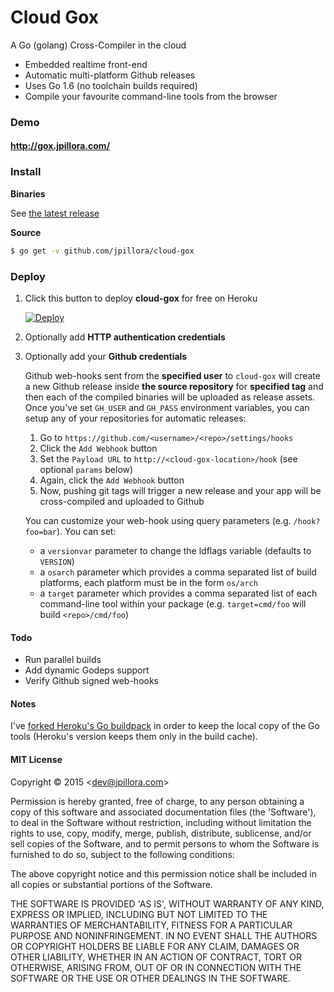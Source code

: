 # Cloud Gox

A Go (golang) Cross-Compiler in the cloud

* Embedded realtime front-end
* Automatic multi-platform Github releases
* Uses Go 1.6 (no toolchain builds required)
* Compile your favourite command-line tools from the browser

### Demo

#### http://gox.jpillora.com/

### Install

**Binaries**

See [the latest release](https://github.com/jpillora/cloud-gox/releases/latest)

**Source**

``` sh
$ go get -v github.com/jpillora/cloud-gox
```

### Deploy

1. Click this button to deploy **cloud-gox** for free on Heroku

	[![Deploy](https://www.herokucdn.com/deploy/button.png)](https://heroku.com/deploy)

1. Optionally add **HTTP authentication credentials**

1. Optionally add your **Github credentials**

	Github web-hooks sent from the **specified user** to `cloud-gox` will create a new Github release inside **the source repository** for **specified tag** and then each of the compiled binaries will be uploaded as release assets. Once you've set `GH_USER` and `GH_PASS` environment variables, you can setup any of your repositories for automatic releases:

	1. Go to `https://github.com/<username>/<repo>/settings/hooks`
	1. Click the `Add Webhook` button
	1. Set the `Payload URL` to `http://<cloud-gox-location>/hook` (see optional `params` below)
	1. Again, click the `Add Webhook` button
	1. Now, pushing git tags will trigger a new release and your app will be cross-compiled and uploaded to Github

	You can customize your web-hook using query parameters (e.g. `/hook?foo=bar`). You can set:

	* a `versionvar` parameter to change the ldflags variable (defaults to `VERSION`)
	* a `osarch` parameter which provides a comma separated list of build platforms, each platform must be in the form `os/arch`
	* a `target` parameter which provides a comma separated list of each command-line tool within your package (e.g. `target=cmd/foo` will build `<repo>/cmd/foo`)

#### Todo

* Run parallel builds
* Add dynamic Godeps support
* Verify Github signed web-hooks

#### Notes

I've [forked Heroku's Go buildpack](https://github.com/jpillora/heroku-buildpack-go) in order to keep the local copy of the Go tools (Heroku's version keeps them only in the build cache).

#### MIT License

Copyright © 2015 &lt;dev@jpillora.com&gt;

Permission is hereby granted, free of charge, to any person obtaining
a copy of this software and associated documentation files (the
'Software'), to deal in the Software without restriction, including
without limitation the rights to use, copy, modify, merge, publish,
distribute, sublicense, and/or sell copies of the Software, and to
permit persons to whom the Software is furnished to do so, subject to
the following conditions:

The above copyright notice and this permission notice shall be
included in all copies or substantial portions of the Software.

THE SOFTWARE IS PROVIDED 'AS IS', WITHOUT WARRANTY OF ANY KIND,
EXPRESS OR IMPLIED, INCLUDING BUT NOT LIMITED TO THE WARRANTIES OF
MERCHANTABILITY, FITNESS FOR A PARTICULAR PURPOSE AND NONINFRINGEMENT.
IN NO EVENT SHALL THE AUTHORS OR COPYRIGHT HOLDERS BE LIABLE FOR ANY
CLAIM, DAMAGES OR OTHER LIABILITY, WHETHER IN AN ACTION OF CONTRACT,
TORT OR OTHERWISE, ARISING FROM, OUT OF OR IN CONNECTION WITH THE
SOFTWARE OR THE USE OR OTHER DEALINGS IN THE SOFTWARE.
